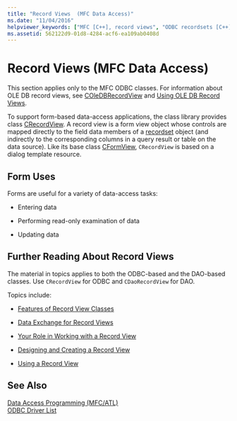 ```yaml
---
title: "Record Views  (MFC Data Access)"
ms.date: "11/04/2016"
helpviewer_keywords: ["MFC [C++], record views", "ODBC recordsets [C++], record views", "databases [C++], record views", "record views [C++]", "forms [C++], data access tasks"]
ms.assetid: 562122d9-01d8-4284-acf6-ea109ab0408d
---
```

# Record Views  (MFC Data Access)

This section applies only to the MFC ODBC classes. For information about OLE DB record views, see [COleDBRecordView](../mfc/reference/coledbrecordview-class.md) and [Using OLE DB Record Views](../data/oledb/using-ole-db-record-views.md).

To support form-based data-access applications, the class library provides class [CRecordView](../mfc/reference/crecordview-class.md). A record view is a form view object whose controls are mapped directly to the field data members of a [recordset](../data/odbc/recordset-odbc.md) object (and indirectly to the corresponding columns in a query result or table on the data source). Like its base class [CFormView](../mfc/reference/cformview-class.md), `CRecordView` is based on a dialog template resource.

## Form Uses

Forms are useful for a variety of data-access tasks:

- Entering data

- Performing read-only examination of data

- Updating data

## Further Reading About Record Views

The material in topics applies to both the ODBC-based and the DAO-based classes. Use `CRecordView` for ODBC and `CDaoRecordView` for DAO.

Topics include:

- [Features of Record View Classes](../data/features-of-record-view-classes-mfc-data-access.md)

- [Data Exchange for Record Views](../data/data-exchange-for-record-views-mfc-data-access.md)

- [Your Role in Working with a Record View](../data/your-role-in-working-with-a-record-view-mfc-data-access.md)

- [Designing and Creating a Record View](../data/designing-and-creating-a-record-view-mfc-data-access.md)

- [Using a Record View](../data/using-a-record-view-mfc-data-access.md)

## See Also

[Data Access Programming (MFC/ATL)](../data/data-access-programming-mfc-atl.md)<br/>
[ODBC Driver List](../data/odbc/odbc-driver-list.md)